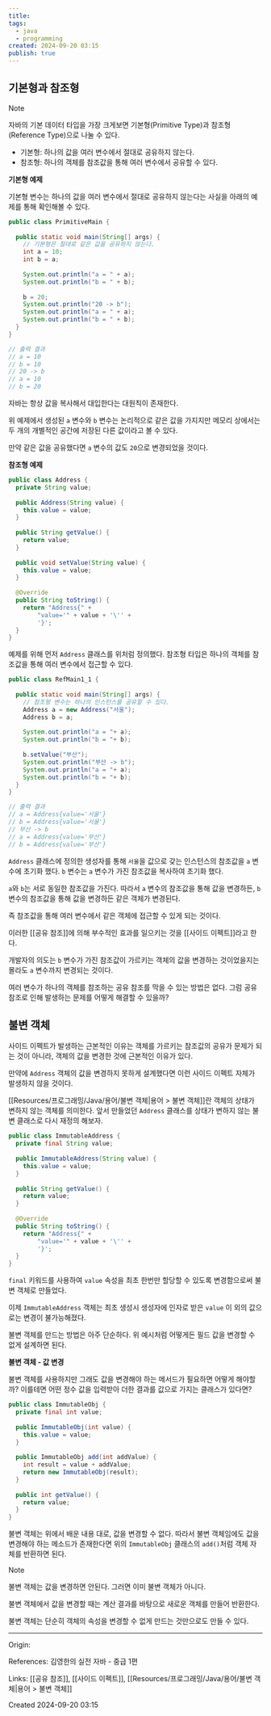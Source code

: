 ```yaml
---
title: 
tags:
  - java
  - programming
created: 2024-09-20 03:15
publish: true
---
```

## 기본형과 참조형

> [!note]
> 자바의 기본 데이터 타입을 가장 크게보면 기본형(Primitive Type)과 참조형(Reference Type)으로 나눌 수 있다.
> - 기본형: 하나의 값을 여러 변수에서 절대로 공유하지 않는다.
> - 참조형: 하나의 객체를 참조값을 통해 여러 변수에서 공유할 수 있다.

**기본형 예제**

기본형 변수는 하나의 값을 여러 변수에서 절대로 공유하지 않는다는 사실을 아래의 예제를 통해 확인해볼 수 있다.

```java
public class PrimitiveMain {  
  
  public static void main(String[] args) {  
    // 기본형은 절대로 같은 값을 공유하지 않는다.  
    int a = 10;  
    int b = a;  
  
    System.out.println("a = " + a);  
    System.out.println("b = " + b);  
  
    b = 20;  
    System.out.println("20 -> b");  
    System.out.println("a = " + a);  
    System.out.println("b = " + b);  
  }  
}

// 출력 결과
// a = 10
// b = 10
// 20 -> b
// a = 10
// b = 20
```

자바는 항상 값을 복사해서 대입한다는 대원칙이 존재한다.

위 예제에서 생성된 `a` 변수와 `b` 변수는 논리적으로 같은 값을 가지지만 메모리 상에서는 두 개의 개별적인 공간에 저장된 다른 값이라고 볼 수 있다.

만약 같은 값을 공유했다면 `a` 변수의 값도 `20`으로 변경되었을 것이다.

**참조형 예제**


```java
public class Address {  
  private String value;  
  
  public Address(String value) {  
    this.value = value;  
  }  
  
  public String getValue() {  
    return value;  
  }  
  
  public void setValue(String value) {  
    this.value = value;  
  }  
  
  @Override  
  public String toString() {  
    return "Address{" +  
        "value='" + value + '\'' +  
        '}';  
  }  
}
```

예제를 위해 먼저 `Address` 클래스를 위처럼 정의했다. 참조형 타입은 하나의 객체를 참조값을 통해 여러 변수에서 접근할 수 있다.

```java
public class RefMain1_1 {  
  
  public static void main(String[] args) {  
    // 참조형 변수는 하나의 인스턴스를 공유할 수 있다.  
    Address a = new Address("서울");  
    Address b = a;  
  
    System.out.println("a = "+ a);  
    System.out.println("b = "+ b);  
  
    b.setValue("부산");  
    System.out.println("부산 -> b");  
    System.out.println("a = "+ a);  
    System.out.println("b = "+ b);  
  }  
}

// 출력 결과
// a = Address{value='서울'}
// b = Address{value='서울'}
// 부산 -> b
// a = Address{value='부산'}
// b = Address{value='부산'}
```

`Address` 클래스에 정의한 생성자를 통해 `서울`을 값으로 갖는 인스턴스의 참조값을 `a` 변수에 초기화 했다. `b` 변수는 `a` 변수가 가진 참조값을 복사하여 초기화 했다. 

`a`와 `b`는 서로 동일한 참조값을 가진다. 따라서 `a` 변수의 참조값을 통해 값을 변경하든, `b` 변수의 참조값을 통해 값을 변경하든 같은 객체가 변경된다.

즉 참조값을 통해 여러 변수에서 같은 객체에 접근할 수 있게 되는 것이다.

이러한 [[공유 참조]]에 의해 부수적인 효과를 일으키는 것을 [[사이드 이펙트]]라고 한다.

개발자의 의도는 `b` 변수가 가진 참조값이 가르키는 객체의 값을 변경하는 것이었을지는 몰라도 `a` 변수까지 변경되는 것이다.

여러 변수가 하나의 객체를 참조하는 공유 참조를 막을 수 있는 방법은 없다. 그럼 공유 참조로 인해 발생하는 문제를 어떻게 해결할 수 있을까?

## 불변 객체
사이드 이펙트가 발생하는 근본적인 이유는 객체를 가르키는 참조값의 공유가 문제가 되는 것이 아니라, 객체의 값을 변경한 것에 근본적인 이유가 있다.

만약에 `Address` 객체의 값을 변경하지 못하게 설계했다면 이런 사이드 이펙트 자체가 발생하지 않을 것이다.

[[Resources/프로그래밍/Java/용어/불변 객체|용어 > 불변 객체]]란 객체의 상태가 변하지 않는 객체를 의미한다. 앞서 만들었던 `Address` 클래스를 상태가 변하지 않는 불변 클래스로 다시 재정의 해보자.

```java
public class ImmutableAddress {  
  private final String value;  
  
  public ImmutableAddress(String value) {  
    this.value = value;  
  }  
  
  public String getValue() {  
    return value;  
  }  
  
  @Override  
  public String toString() {  
    return "Address{" +  
        "value='" + value + '\'' +  
        '}';  
  }  
}
```

`final` 키워드를 사용하여 `value` 속성을 최초 한번만 할당할 수 있도록 변경함으로써 불변 객체로 만들었다.

이제 `ImmutableAddress` 객체는 최초 생성시 생성자에 인자로 받은 `value` 이 외의 값으로는 변경이 불가능해졌다.

불변 객체를 만드는 방법은 아주 단순하다. 위 예시처럼 어떻게든 필드 값을 변경할 수 없게 설계하면 된다.

**불변 객체 - 값 변경**

불변 객체를 사용하지만 그래도 값을 변경해야 하는 메서드가 필요하면 어떻게 해야할까?
이를테면 어떤 정수 값을 입력받아 더한 결과를 값으로 가지는 클래스가 있다면?

```java
public class ImmutableObj {  
  private final int value;  
  
  public ImmutableObj(int value) {  
    this.value = value;  
  }  
  
  public ImmutableObj add(int addValue) {  
    int result = value + addValue;  
    return new ImmutableObj(result);  
  }  
  
  public int getValue() {  
    return value;  
  }  
}
```
불변 객체는 위에서 배운 내용 대로, 값을 변경할 수 없다. 따라서 불변 객체임에도 값을 변경해야 하는 메소드가 존재한다면 위의 `ImmutableObj` 클래스의 `add()`처럼 객체 자체를 반환하면 된다.

> [!note]
> 불변 객체는 값을 변경하면 안된다. 그러면 이미 불변 객체가 아니다.
> 
> 불변 객체에서 값을 변경할 때는 계산 결과를 바탕으로 새로운 객체를 만들어 반환한다.
> 
> 불변 객체는 단순히 객체의 속성을 변경할 수 없게 만드는 것만으로도 만들 수 있다.


---
Origin: 

References: 김영한의 실전 자바 - 중급 1편

Links: [[공유 참조]], [[사이드 이펙트]], [[Resources/프로그래밍/Java/용어/불변 객체|용어 > 불변 객체]]

Created 2024-09-20 03:15